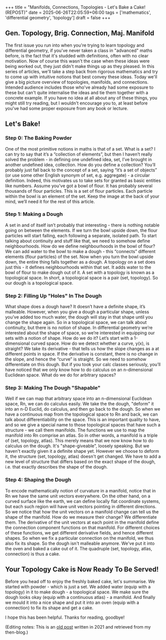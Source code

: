 +++
title = "Manifolds, Connections, Topologies - Let's Bake a Cake! (REPOST)"
date = 2025-06-26T22:05:59+06:00
tags = ['mathematics', 'differential geometry', 'topology']
draft = false
+++
## Gen. Topology, Brig. Connection, Maj. Manifold
The first issue you run into when you're trying to learn topology and differential geometry, if you've never taken a class in "advanced" maths before, is the fact that it's studded with definitions, often with no clear motivation. Now of course this wasn't the case when these ideas were being worked out, they just didn't make things up as they pleased. In this series of articles, we'll take a step back from rigorous mathematics and try to come up with intuitive notions that best convey these ideas. Today we'll give a big picture overview of topologies, manifolds, and connections. Intended audience includes those who've already had some exposure to these but can't quite internalise the ideas and tie them together with a concrete example. If you have no idea at all about any of these things, you might still try reading, but I wouldn't encourage you to, at least before you've had some proper exposure from any book or lecture.

## Let's Bake!
### Step 0: The Baking Powder
One of the most primitive notions in maths is that of a set. What is a set? I can try to say that it’s a “collection of elements”, but then I haven’t really solved the problem - in defining one undefined idea, set, I’ve brought in another undefined idea, collection. How do you define a collection? You’ll probably just fall back to the concept of a set, saying “it’s a set of objects” (or use some other English synonym of set, e.g. aggregate) - a circular definition. Indeed, this motivates us to take sets for granted as basic entities like numbers. Assume you’ve got a bowl of flour. It has probably several thousands of flour particles. This is a set of flour particles. Each particle within the bowl is an element of the set. Keep the image at the back of your mind, we’ll need it for the rest of this article.

### Step 1: Making a Dough
A set in and of itself isn’t probably that interesting - there is nothing notable going on between the elements. If we turn the bowl upside down, the flour particles will start falling, each following a separate, isolated path. To start talking about continuity and stuff like that, we need to somehow define neighbourhoods. How do we define neighbourhoods in the bowl of flour? We can add water to the bowl to make a dough - this “connects” different elements (flour particles) of the set. Now when you turn the bowl upside down, the entire thing falls together as a dough. A topology on a set does just this - it defines neighbourhoods within that set. It adds water to the bowl of flour to make dough out of it. A set with a topology is known as a topological space. In short, a topological space is a pair (set, topology). So our dough is a topological space.

### Step 2: Filling Up "Holes" In The Dough
What shape does a dough have? It doesn’t have a definite shape, it’s malleable. However, when you give a dough a particular shape, unless you’ve added too much water, the dough will stay in that shape until you change the shape again. So in a topological space, we can talk about continuity, but there is no notion of shape. In differential geometry we’re interested about the shape of space, so we’re interested in equipping our sets with a notion of shape. How do we do it? Let’s start with a 1-dimensional curved space. How do we detect whether a curve, y(x), is straight? We take its derivative - that tells us how the slope changes as a at different points in space. If the derivative is constant, there is no change in the slope, and hence the “curve” is straight. So we need to somehow differentiate on this dough. But if you took your calc classes seriously, you’ll have noticed that we only know how to do calculus on an n-dimensional Euclidean space. What do we do for arbitrary spaces?

### Step 3: Making The Dough "Shapable"
Well if we can map that arbitrary space into an n-dimensional Euclidean space, Rn, we can do calculus easily. We take the the dough, "deform" it into an n-D Euclid, do calculus, and then go back to the dough. So when we have a continuous map from the topological space to Rn and back, we can talk about differentiability on the space. This is an important quality to have, and so we give a special name to those topological spaces that have such a structure - we call them manifolds. The functions we use to map the manifold into Rn comprise an atlas. So in other words, a manifold is a triple of (set, topology, atlas). This merely means that we now know how to do calculus on the dough. It's "shape-giveable", loosely speaking. But we haven't exactly given it a definite shape yet. However we choose to deform it, the structure (set, topology, atlas) doesn't get changed. We have to add a new level of structure that differs based on the exact shape of the dough, i.e. that exactly describes the shape of the dough. 

### Step 4: Shaping the Dough
To encode mathematically notion of curvature in a manifold, notice that in Rn we have the same unit vectors everywhere. On the other hand, on a curved surface like the earth, we can define locally flat coordinate systems, but each such region will have unit vectors pointing in different directions. So we notice that how the unit vectors on a manifold change can tell us the shape of the manifold. How do we measure their change? We differentiate them. The derivative of the unit vectors at each point in the manifold define the connection component functions on that manifold. For different choices of these functions, we get different derivative fields, and hence different shapes. So when we fix a particular connection on the manifold, we thus also fix its shape. So the dough isn't malleable anymore. We've put it into the oven and baked a cake out of it. The quadruple (set, topology, atlas, connection) is thus a cake.

## Your Topology Cake is Now Ready To Be Served!
Before you head off to enjoy the freshly baked cake, let's summarise. We started with powder - which is just a set. We added water (equip with a topology) in it to make dough - a topological space. We make sure the dough looks okay (equip with a continuous atlas) - a manifold. And finally we mould it into a nice shape and put it into an oven (equip with a connection) to fix its shape and get a cake.

I hope this has been helpful. Thanks for reading, goodbye!

(Editing notes: This is an [old post](https://susmitislam.wordpress.com/2021/04/25/a-wannabe-topologists-apology-lets-bake-a-cake/) written in 2021 and retrieved from my then-blog.)

